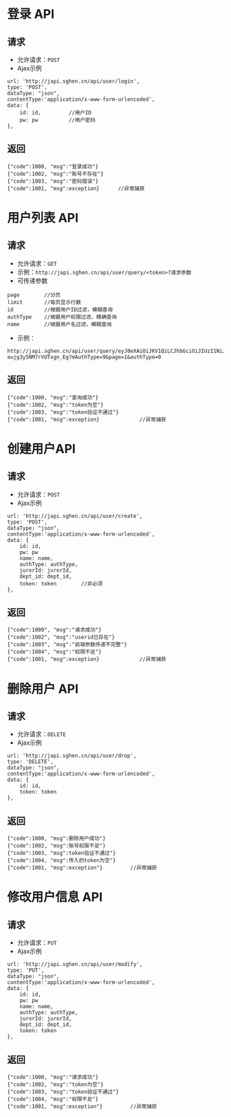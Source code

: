 # 登录 API
## 请求
- 允许请求：`POST`
- Ajax示例
```
url: 'http://japi.sghen.cn/api/user/login',
type: 'POST',
dataType: "json",
contentType:'application/x-www-form-urlencoded',
data: {
    id: id,         //用户ID
    pw: pw          //用户密码
},
```

## 返回
```
{"code":1000, "msg":"登录成功"}
{"code":1002, "msg":"账号不存在"}
{"code":1003, "msg":"密码错误"}
{"code":1001, "msg":exception}      //异常捕获
```

# 用户列表 API
## 请求
- 允许请求：`GET`
- 示例：`http://japi.sghen.cn/api/user/query/<token>?请求参数`
- 可传递参数
```
page        //分页
limit       //每页显示行数
id          //根据用户ID过滤，模糊查询
authType    //根据用户权限过滤，精确查询
name        //根据用户名过滤，模糊查询
```
- 示例：
```
http://japi.sghen.cn/api/user/query/eyJ0eXAiOiJKV1QiLCJhbGciOiJIUzI1NiJ9.eyJ1c2VyaWQiOiIxNTY4ODg4ODg4OCIsInVzZXJuYW1lIjoic3VwZXJfYWRtaW4iLCJhdXRoX3R5cGUiOiI5IiwianVyb3JpZCI6IjAiLCJkZXB0X2lkIjoiMCJ9.5SE9nsQAWeBCGwLj3M0ySF-aujg3y5NM7rVUTxgn_Eg?mAuthType=9&page=1&authType=0
```

## 返回
```
{"code":1000, "msg":"查询成功"}
{"code":1002, "msg":"token为空"}
{"code":1003, "msg":"token验证不通过"}
{"code":1001, "msg":exception}             //异常捕获
```

# 创建用户API
## 请求
- 允许请求：`POST`
- Ajax示例
```
url: 'http://japi.sghen.cn/api/user/create',
type: 'POST',
dataType: "json",
contentType:'application/x-www-form-urlencoded',
data: {
    id: id,
    pw: pw
    name: name,
    authType: authType,
    jurorId: jurorId,
    dept_id: dept_id,
    token: token        //非必须
},
```

## 返回
```
{"code":1000", "msg":"请求成功"}
{"code":1002", "msg":"userid已存在"}
{"code":1003", "msg":"前端参数传递不完整"}
{"code":1004", "msg":"权限不足"}
{"code":1001, "msg":exception}             //异常捕获
```

# 删除用户 API
## 请求
- 允许请求：`DELETE`
- Ajax示例
```
url: 'http://japi.sghen.cn/api/user/drop',
type: 'DELETE',
dataType: "json",
contentType:'application/x-www-form-urlencoded',
data: {
    id: id,
    token: token
},
```

## 返回
```
{"code":1000, "msg":删除用户成功"}
{"code":1002, "msg":账号权限不足"}
{"code":1003, "msg":token验证不通过"}
{"code":1004, "msg":传入的token为空"}
{"code":1001, "msg":exception"}         //异常捕获
```

# 修改用户信息 API
## 请求
- 允许请求：`PUT`
- Ajax示例
```
url: 'http://japi.sghen.cn/api/user/modify',
type: 'PUT',
dataType: "json",
contentType:'application/x-www-form-urlencoded',
data: {
    id: id,
    pw: pw
    name: name,
    authType: authType,
    jurorId: jurorId,
    dept_id: dept_id,
    token: token
},
```

## 返回
```
{"code":1000, "msg":"请求成功"}
{"code":1002, "msg":"token为空"}
{"code":1003, "msg":"token验证不通过"}
{"code":1004, "msg":"权限不足"}
{"code":1001, "msg":exception"}         //异常捕获
```